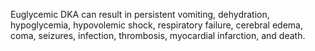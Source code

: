 Euglycemic DKA can result in persistent vomiting, dehydration, hypoglycemia, hypovolemic shock, respiratory failure, cerebral edema, coma, seizures, infection, thrombosis, myocardial infarction, and death.